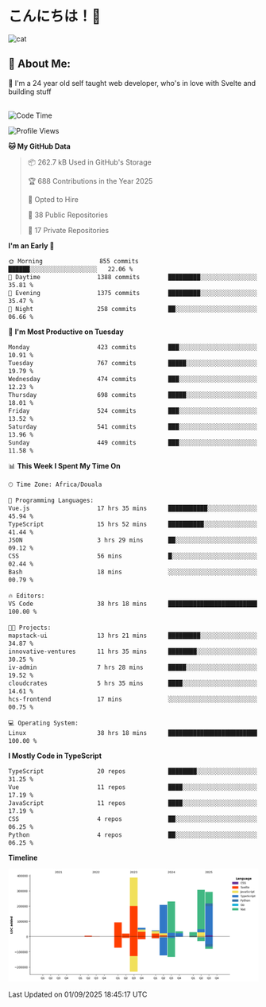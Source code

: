 

# こんにちは！🙂  
![cat](https://github.com/michaelnji/michaelnji/assets/73862378/606e99e9-2c18-4853-8722-991e4af8eae6)

## 💫 About Me:
🙂 I'm a 24 year old self taught web developer, who's in love with Svelte and building stuff <br><br>

<!--START_SECTION:waka-->
![Code Time](http://img.shields.io/badge/Code%20Time-1%2C357%20hrs%2038%20mins-blue)

![Profile Views](http://img.shields.io/badge/Profile%20Views-0-blue)

**🐱 My GitHub Data** 

> 📦 262.7 kB Used in GitHub's Storage 
 > 
> 🏆 688 Contributions in the Year 2025
 > 
> 💼 Opted to Hire
 > 
> 📜 38 Public Repositories 
 > 
> 🔑 17 Private Repositories 
 > 
**I'm an Early 🐤** 

```text
🌞 Morning                855 commits         ██████░░░░░░░░░░░░░░░░░░░   22.06 % 
🌆 Daytime                1388 commits        █████████░░░░░░░░░░░░░░░░   35.81 % 
🌃 Evening                1375 commits        █████████░░░░░░░░░░░░░░░░   35.47 % 
🌙 Night                  258 commits         ██░░░░░░░░░░░░░░░░░░░░░░░   06.66 % 
```
📅 **I'm Most Productive on Tuesday** 

```text
Monday                   423 commits         ███░░░░░░░░░░░░░░░░░░░░░░   10.91 % 
Tuesday                  767 commits         █████░░░░░░░░░░░░░░░░░░░░   19.79 % 
Wednesday                474 commits         ███░░░░░░░░░░░░░░░░░░░░░░   12.23 % 
Thursday                 698 commits         █████░░░░░░░░░░░░░░░░░░░░   18.01 % 
Friday                   524 commits         ███░░░░░░░░░░░░░░░░░░░░░░   13.52 % 
Saturday                 541 commits         ███░░░░░░░░░░░░░░░░░░░░░░   13.96 % 
Sunday                   449 commits         ███░░░░░░░░░░░░░░░░░░░░░░   11.58 % 
```


📊 **This Week I Spent My Time On** 

```text
🕑︎ Time Zone: Africa/Douala

💬 Programming Languages: 
Vue.js                   17 hrs 35 mins      ███████████░░░░░░░░░░░░░░   45.94 % 
TypeScript               15 hrs 52 mins      ██████████░░░░░░░░░░░░░░░   41.44 % 
JSON                     3 hrs 29 mins       ██░░░░░░░░░░░░░░░░░░░░░░░   09.12 % 
CSS                      56 mins             █░░░░░░░░░░░░░░░░░░░░░░░░   02.44 % 
Bash                     18 mins             ░░░░░░░░░░░░░░░░░░░░░░░░░   00.79 % 

🔥 Editors: 
VS Code                  38 hrs 18 mins      █████████████████████████   100.00 % 

🐱‍💻 Projects: 
mapstack-ui              13 hrs 21 mins      █████████░░░░░░░░░░░░░░░░   34.87 % 
innovative-ventures      11 hrs 35 mins      ████████░░░░░░░░░░░░░░░░░   30.25 % 
iv-admin                 7 hrs 28 mins       █████░░░░░░░░░░░░░░░░░░░░   19.52 % 
cloudcrates              5 hrs 35 mins       ████░░░░░░░░░░░░░░░░░░░░░   14.61 % 
hcs-frontend             17 mins             ░░░░░░░░░░░░░░░░░░░░░░░░░   00.75 % 

💻 Operating System: 
Linux                    38 hrs 18 mins      █████████████████████████   100.00 % 
```

**I Mostly Code in TypeScript** 

```text
TypeScript               20 repos            ████████░░░░░░░░░░░░░░░░░   31.25 % 
Vue                      11 repos            ████░░░░░░░░░░░░░░░░░░░░░   17.19 % 
JavaScript               11 repos            ████░░░░░░░░░░░░░░░░░░░░░   17.19 % 
CSS                      4 repos             ██░░░░░░░░░░░░░░░░░░░░░░░   06.25 % 
Python                   4 repos             ██░░░░░░░░░░░░░░░░░░░░░░░   06.25 % 
```



**Timeline**

![Lines of Code chart](https://raw.githubusercontent.com/michaelnji/michaelnji/main/assets/bar_graph.png)


 Last Updated on 01/09/2025 18:45:17 UTC
<!--END_SECTION:waka-->
